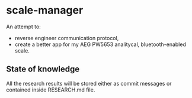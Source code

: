 # scale-manager

An attempt to:
* reverse engineer communication protocol,
* create a better app
for my AEG PW5653 analitycal, bluetooth-enabled scale.

## State of knowledge

All the research results will be stored either as commit messages or
contained inside RESEARCH.md file.
